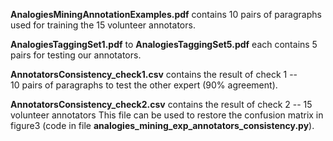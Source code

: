 **AnalogiesMiningAnnotationExamples.pdf** contains 10 pairs of paragraphs used for training the 15 volunteer annotators. <br/>

**AnalogiesTaggingSet1.pdf** to **AnalogiesTaggingSet5.pdf** each contains 5 pairs for testing our annotators. <br/>

**AnnotatorsConsistency_check1.csv** contains the result of check 1 --  
10 pairs of paragraphs to test the other expert (90% agreement). <br/>

**AnnotatorsConsistency_check2.csv** contains the result of check 2 -- 15 volunteer annotators
This file can be used to restore the confusion matrix in figure3 (code in file **analogies_mining_exp_annotators_consistency.py**). <br/>

